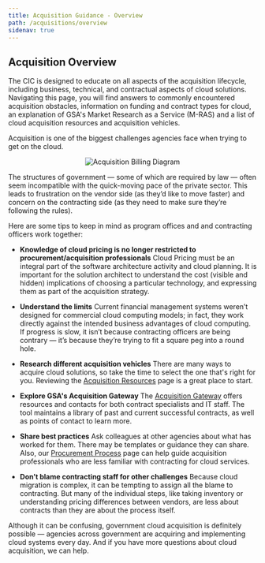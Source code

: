 ```yaml
---
title: Acquisition Guidance - Overview
path: /acquisitions/overview
sidenav: true
---
```


## Acquisition Overview

The CIC is designed to educate on all aspects of the acquisition lifecycle, including business, technical, and contractual aspects of cloud solutions. Navigating this page, you will find answers to commonly encountered acquisition obstacles, information on funding and contract types for cloud, an explanation of GSA's Market Research as a Service (M-RAS) and a list of cloud acquisition resources and acquisition vehicles. 

Acquisition is one of the biggest challenges agencies face when trying to get on the cloud. 

<div style="text-align:center"> 

![Acquisition Billing Diagram](../../images/acquisition-billing.png)

</div>

The structures of government — some of which are required by law — often seem incompatible with the quick-moving pace of the private sector. This leads to frustration on the vendor side (as they’d like to move faster) and concern on the contracting side (as they need to make sure they’re following the rules). 

Here are some tips to keep in mind as program offices and and contracting officers work together:

- **Knowledge of cloud pricing is no longer restricted to procurement/acquisition professionals**
Cloud Pricing must be an integral part of the software architecture activity and cloud planning. It is important for the solution architect to understand the cost (visible and hidden) implications of choosing a particular technology, and expressing them as part of the acquisition strategy.

- **Understand the limits**
Current financial management systems weren’t designed for commercial cloud computing models; in fact, they work directly against the intended business advantages of cloud computing. If progress is slow, it isn’t because contracting officers are being contrary — it’s because they’re trying to fit a square peg into a round hole. 

- **Research different acquisition vehicles**
There are many ways to acquire cloud solutions, so take the time to select the one that's right for you. Reviewing the [Acquisition Resources](/acquisitions/acquisition-resources) page is a great place to start. 

- **Explore GSA's Acquisition Gateway**
The [Acquisition Gateway](https://www.gsa.gov/tools/supply-procurement-etools/acquisition-gateway) offers resources and contacts for both contract specialists and IT staff. The tool maintains a library of past and current successful contracts, as well as points of contact to learn more. 

- **Share best practices**
Ask colleagues at other agencies about what has worked for them. There may be templates or guidance they can share. Also, our [Procurement Process](/acquisitions/procurement-process) page can help guide acquisition professionals who are less familiar with contracting for cloud services. 

- **Don’t blame contracting staff for other challenges**
Because cloud migration is complex, it can be tempting to assign all the blame to contracting. But many of the individual steps, like taking inventory or understanding pricing differences between vendors, are less about contracts than they are about the process itself. 

Although it can be confusing, government cloud acquisition is definitely possible — agencies across government are acquiring and implementing cloud systems every day. And if you have more questions about cloud acquisition, we can help.